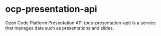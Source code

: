# ocp-presentation-api

Ozon Code Platform Presentation API (ocp-presentation-api) is a service that manages data such as presentations and slides.
